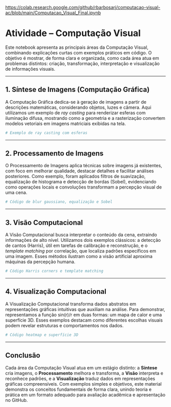 https://colab.research.google.com/github/rbarbosarj/computacao-visual-ac/blob/main/Computacao_Visual_Final.ipynb

# Atividade – Computação Visual

Este notebook apresenta as principais áreas da Computação Visual, combinando explicações curtas com exemplos práticos em código. O objetivo é mostrar, de forma clara e organizada, como cada área atua em problemas distintos: criação, transformação, interpretação e visualização de informações visuais.

---

## 1. Síntese de Imagens (Computação Gráfica)

A Computação Gráfica dedica-se à geração de imagens a partir de descrições matemáticas, considerando objetos, luzes e câmera. Aqui utilizamos um exemplo de *ray casting* para renderizar esferas com iluminação difusa, mostrando como a geometria e a rasterização convertem modelos vetoriais em imagens matriciais exibidas na tela.

```python
# Exemplo de ray casting com esferas
```

---

## 2. Processamento de Imagens

O Processamento de Imagens aplica técnicas sobre imagens já existentes, com foco em melhorar qualidade, destacar detalhes e facilitar análises posteriores. Como exemplo, foram aplicados filtros de suavização, equalização de histograma e detecção de bordas (Sobel), evidenciando como operações locais e convoluções transformam a percepção visual de uma cena.

```python
# Código de blur gaussiano, equalização e Sobel
```

---

## 3. Visão Computacional

A Visão Computacional busca interpretar o conteúdo da cena, extraindo informações de alto nível. Utilizamos dois exemplos clássicos: a detecção de cantos (Harris), útil em tarefas de calibração e reconstrução, e o *template matching* por correlação, que localiza padrões específicos em uma imagem. Esses métodos ilustram como a visão artificial aproxima máquinas da percepção humana.

```python
# Código Harris corners e template matching
```

---

## 4. Visualização Computacional

A Visualização Computacional transforma dados abstratos em representações gráficas intuitivas que auxiliam na análise. Para demonstrar, representamos a função sin(r)/r em duas formas: um mapa de calor e uma superfície 3D. Esses exemplos destacam como diferentes escolhas visuais podem revelar estruturas e comportamentos nos dados.

```python
# Código heatmap e superfície 3D
```

---

## Conclusão

Cada área da Computação Visual atua em um estágio distinto: a **Síntese** cria imagens, o **Processamento** melhora e transforma, a **Visão** interpreta e reconhece padrões, e a **Visualização** traduz dados em representações gráficas compreensíveis. Com exemplos simples e objetivos, este material demonstra os conceitos fundamentais de forma clara, unindo teoria e prática em um formato adequado para avaliação acadêmica e apresentação no GitHub.
